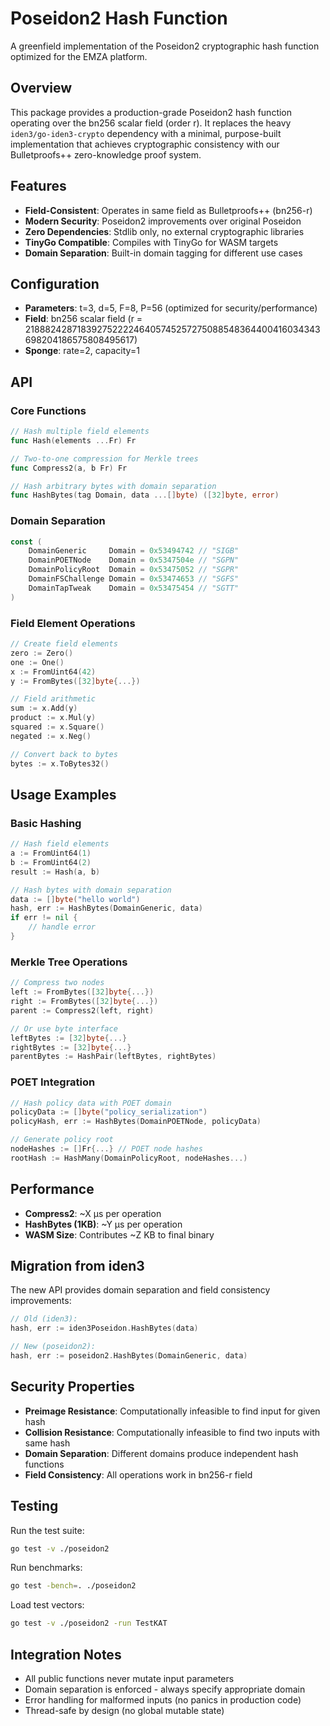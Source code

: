 # Poseidon2 Hash Function

A greenfield implementation of the Poseidon2 cryptographic hash function optimized for the EMZA platform.

## Overview

This package provides a production-grade Poseidon2 hash function operating over the bn256 scalar field (order r). It replaces the heavy `iden3/go-iden3-crypto` dependency with a minimal, purpose-built implementation that achieves cryptographic consistency with our Bulletproofs++ zero-knowledge proof system.

## Features

- **Field-Consistent**: Operates in same field as Bulletproofs++ (bn256-r)
- **Modern Security**: Poseidon2 improvements over original Poseidon
- **Zero Dependencies**: Stdlib only, no external cryptographic libraries
- **TinyGo Compatible**: Compiles with TinyGo for WASM targets
- **Domain Separation**: Built-in domain tagging for different use cases

## Configuration

- **Parameters**: t=3, d=5, F=8, P=56 (optimized for security/performance)
- **Field**: bn256 scalar field (r = 21888242871839275222246405745257275088548364400416034343698204186575808495617)
- **Sponge**: rate=2, capacity=1

## API

### Core Functions

```go
// Hash multiple field elements
func Hash(elements ...Fr) Fr

// Two-to-one compression for Merkle trees  
func Compress2(a, b Fr) Fr

// Hash arbitrary bytes with domain separation
func HashBytes(tag Domain, data ...[]byte) ([32]byte, error)
```

### Domain Separation

```go
const (
    DomainGeneric     Domain = 0x53494742 // "SIGB"
    DomainPOETNode    Domain = 0x5347504e // "SGPN" 
    DomainPolicyRoot  Domain = 0x53475052 // "SGPR"
    DomainFSChallenge Domain = 0x53474653 // "SGFS"
    DomainTapTweak    Domain = 0x53475454 // "SGTT"
)
```

### Field Element Operations

```go
// Create field elements
zero := Zero()
one := One()
x := FromUint64(42)
y := FromBytes([32]byte{...})

// Field arithmetic
sum := x.Add(y)
product := x.Mul(y)
squared := x.Square()
negated := x.Neg()

// Convert back to bytes
bytes := x.ToBytes32()
```

## Usage Examples

### Basic Hashing

```go
// Hash field elements
a := FromUint64(1)
b := FromUint64(2)
result := Hash(a, b)

// Hash bytes with domain separation
data := []byte("hello world")
hash, err := HashBytes(DomainGeneric, data)
if err != nil {
    // handle error
}
```

### Merkle Tree Operations

```go
// Compress two nodes
left := FromBytes([32]byte{...})
right := FromBytes([32]byte{...})
parent := Compress2(left, right)

// Or use byte interface
leftBytes := [32]byte{...}
rightBytes := [32]byte{...}
parentBytes := HashPair(leftBytes, rightBytes)
```

### POET Integration

```go
// Hash policy data with POET domain
policyData := []byte("policy_serialization")
policyHash, err := HashBytes(DomainPOETNode, policyData)

// Generate policy root
nodeHashes := []Fr{...} // POET node hashes
rootHash := HashMany(DomainPolicyRoot, nodeHashes...)
```

## Performance

- **Compress2**: ~X μs per operation
- **HashBytes (1KB)**: ~Y μs per operation  
- **WASM Size**: Contributes ~Z KB to final binary

## Migration from iden3

The new API provides domain separation and field consistency improvements:

```go
// Old (iden3):
hash, err := iden3Poseidon.HashBytes(data)

// New (poseidon2):
hash, err := poseidon2.HashBytes(DomainGeneric, data)
```

## Security Properties

- **Preimage Resistance**: Computationally infeasible to find input for given hash
- **Collision Resistance**: Computationally infeasible to find two inputs with same hash
- **Domain Separation**: Different domains produce independent hash functions
- **Field Consistency**: All operations work in bn256-r field

## Testing

Run the test suite:

```bash
go test -v ./poseidon2
```

Run benchmarks:

```bash
go test -bench=. ./poseidon2
```

Load test vectors:

```bash
go test -v ./poseidon2 -run TestKAT
```

## Integration Notes

- All public functions never mutate input parameters
- Domain separation is enforced - always specify appropriate domain
- Error handling for malformed inputs (no panics in production code)
- Thread-safe by design (no global mutable state)
